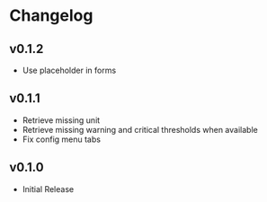 # Changelog

## v0.1.2

- Use placeholder in forms

## v0.1.1

- Retrieve missing unit
- Retrieve missing warning and critical thresholds when available
- Fix config menu tabs

## v0.1.0

- Initial Release
